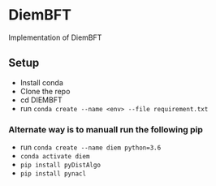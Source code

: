 # DiemBFT
Implementation of DiemBFT


## Setup 
- Install conda 
- Clone the repo
- cd DIEMBFT
- run ``` conda create --name <env> --file requirement.txt ```
### Alternate way is to manuall run the following pip
- run  ``` conda create --name diem python=3.6  ```
- ``` conda activate diem ```
- ``` pip install pyDistAlgo ```
- ``` pip install pynacl ```

